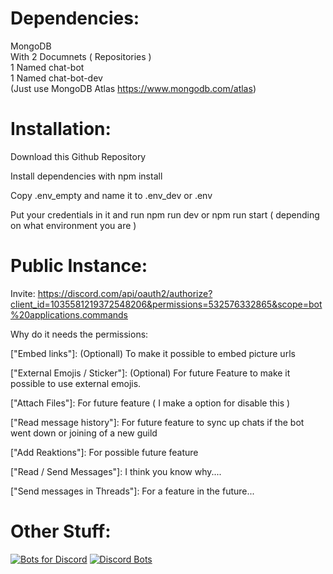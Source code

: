 #  Dependencies:

MongoDB <br>
With 2 Documnets ( Repositories ) <br>
1 Named chat-bot <br>
1 Named chat-bot-dev <br>
(Just use MongoDB Atlas https://www.mongodb.com/atlas)

#  Installation:

Download this Github Repository 

Install dependencies with npm install

Copy .env_empty and name it to .env_dev or .env

Put your credentials in it and run npm run dev or npm run start ( depending on what environment you are )

#  Public Instance:

Invite: https://discord.com/api/oauth2/authorize?client_id=1035581219372548206&permissions=532576332865&scope=bot%20applications.commands

Why do it needs the permissions:

["Embed links"]: (Optionall) To make it possible to embed picture urls

["External Emojis / Sticker"]: (Optional)  For future Feature to make it possible to use external emojis.

["Attach Files"]: For future feature ( I make a option for disable this )

["Read message history"]: For future feature to sync up chats if the bot went down or joining of a new guild

["Add Reaktions"]: For possible future feature

["Read / Send Messages"]: I think you know why....

["Send messages in Threads"]: For a feature in the future...



# Other Stuff:

 [![Bots for Discord](https://discords.com/bots/api/bot/1046756800260735058/widget)](https://discords.com/bots/bots/1046756800260735058)
 [![Discord Bots](https://top.gg/api/widget/1046756800260735058.svg)](https://top.gg/bot/1046756800260735058)

